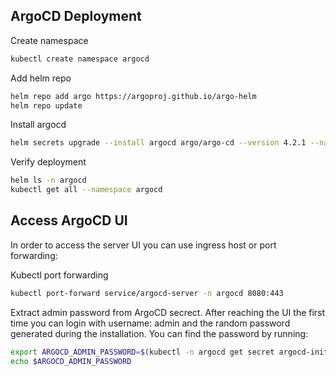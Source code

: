 ## ArgoCD Deployment

Create namespace

```bash
kubectl create namespace argocd
```

Add helm repo

```bash
helm repo add argo https://argoproj.github.io/argo-helm
helm repo update
```


Install argocd

```bash
helm secrets upgrade --install argocd argo/argo-cd --version 4.2.1 --namespace argocd  --values values.yaml --values secrets.enc.yaml
```

Verify deployment

```bash
helm ls -n argocd
kubectl get all --namespace argocd
```



## Access ArgoCD UI

In order to access the server UI you can use ingress host or port forwarding:

Kubectl port forwarding

```bash
kubectl port-forward service/argocd-server -n argocd 8080:443
```

Extract admin password from ArgoCD secrect. After reaching the UI the first time you can login with username: admin and the random password generated during the installation. You can find the password by running:

```bash
export ARGOCD_ADMIN_PASSWORD=$(kubectl -n argocd get secret argocd-initial-admin-secret -o jsonpath="{.data.password}" | base64 -d)
echo $ARGOCD_ADMIN_PASSWORD
```